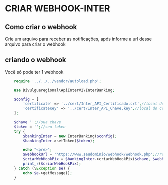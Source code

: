 # CRIAR WEBHOOK-INTER

## Como criar o webhook
Crie um arquivo para receber as notificações, após informe a url desse arquivo para criar o webhook

## criando o webhook
Você só pode ter 1 webhook

```php
    require '../../../vendor/autoload.php';

    use Divulgueregional\ApiInterV2\InterBanking;

    $config = [
        'certificate' => '../cert/Inter_API_Certificado.crt',//local do certificado crt
        'certificateKey' => '../cert/Inter_API_Chave.key',//local do certificado key
    ];

    $chave '';//sua chave
    $token = '';//seu token
    try {
        $bankingInter = new InterBanking($config);
        $bankingInter->setToken($token);

        echo "<pre>";
        $webhookUrl = 'https://www.seudominio/webhook/webhook.php';//recebe as notificações
        $criarWebHookPix = $bankingInter->criarWebHookPix($chave, $webhookUrl);
        print_r($criarWebHookPix);
    } catch (\Exception $e) {
        echo $e->getMessage();
    }
```